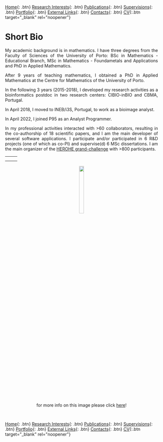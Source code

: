 [Home](https://econdesousa.github.io){: .btn}
[Research Interests](https://econdesousa.github.io/ResearchInterests){: .btn}
[Publications](https://econdesousa.github.io/Publications){: .btn}
[Supervisions](https://econdesousa.github.io/Supervision){: .btn}
[Portfolio](https://econdesousa.github.io/Portfolio){: .btn}
[External Links](https://econdesousa.github.io/Links){: .btn}
[Contacts](https://econdesousa.github.io/Contacts){: .btn}
[CV](assets/CurriculumVitaeECS.pdf){:.btn target="_blank" rel="noopener"}
<!-- [HEROHE](https://econdesousa.github.io/HEROHE){: .btn} --> 

# Short Bio

<p align="justify">My academic background is in mathematics. I have three degrees from the Faculty of Sciences of the University of Porto: BSc in Mathematics - Educational Branch, MSc in Mathematics - Foundametals and Applications and PhD in Applied Mathematics.</p>
<p align="justify">After 9 years of teaching mathematics, I obtained a PhD in Applied Mathematics at the Centre for Mathematics of the University of Porto.</p>
<p align="justify">In the following 3 years (2015-2018), I developed my research activities as a bioinformatics postdoc in two research centers: CIBIO-inBIO and CBMA, Portugal.</p>
<p align="justify">In April 2018, I moved to INEB/i3S, Portugal, to work as a bioimage analyst.</p>
<p align="justify">In April 2022, I joined P95 as an Analyst Programmer.</p>
<p align="justify">In my professional activities interacted with >60 collaborators, resulting in the co-authorship of 18 scientific papers, and I am the main developer of several software applications. 
I participate and/or participated in 6 R&D projects (one of which as co-PI) and supervise(d) 6 MSc dissertations. 
I am the main organizer of the <a href="https://ecdp2020.grand-challenge.org/" target="_blank">HEROHE grand-challenge</a> with >800 participants.</p> 
<!-- 
<p align="justify">I am a BioImage Analyst at INEB / i3S (Instituto Nacional de Engenharia Biomédica / Instituto de Investigação e Inovação em Saúde). 
In my professional activities interacted with >60 collaborators, resulting in the co-authorship of 18 scientific papers, and I am the main developer of several software applications. 
I participate and/or participated in 6 R&D projects (one of which as co-PI) and supervise(d) 6 MSc dissertations. 
I am the main organizer of the <a href="https://ecdp2020.grand-challenge.org/" target="_blank">HEROHE grand-challenge</a> with >800 participants.</p> 


<p align="justify">My main research interests are in the development and application of software for mathematical modeling, simulation and data analysis for the study of biological processes.
Over the years, I have developed models and bioinformatics tools for bioimage analysis, neurosciences, population and forensic genetics, or genomics. 
Currently, the most important part of my work focuses on blending standard bioimage analysis techniques with innovative image science and computer vision algorithms to create novel mathematical models and deploy software applications for bioimage analysis, from basic biological sciences to medical diagnosis and therapeutic.</p>
-->



 
<table style="width:100%">
  <tr>
    <th></th>
    <th></th>
  </tr>
  <tr>
	<td width="40%"></td>
	<td width="60%"></td>
  </tr>
  
</table>

<center>
	<figure>
		<img src="https://econdesousa.github.io/assets/008_passe.gif" style="width:20%">
		<figcaption>for more info on this image please click <a href="https://github.com/econdesousa/ImageAnalysis/tree/master/gifWithOverlay">here</a>!</figcaption>
	</figure>
</center>

&nbsp;
&nbsp;
&nbsp;

[Home](https://econdesousa.github.io){: .btn}
[Research Interests](https://econdesousa.github.io/ResearchInterests){: .btn}
[Publications](https://econdesousa.github.io/Publications){: .btn}
[Supervisions](https://econdesousa.github.io/Supervision){: .btn}
[Portfolio](https://econdesousa.github.io/Portfolio){: .btn}
[External Links](https://econdesousa.github.io/Links){: .btn}
[Contacts](https://econdesousa.github.io/Contacts){: .btn}
[CV](assets/CurriculumVitaeECS.pdf){:.btn target="_blank" rel="noopener"}
<!-- [HEROHE](https://econdesousa.github.io/HEROHE){: .btn} --> 




<!-- Global site tag (gtag.js) - Google Analytics -->
<script async src="https://www.googletagmanager.com/gtag/js?id=G-3JWYKYVYDZ"></script>
<script>
  window.dataLayer = window.dataLayer || [];
  function gtag(){dataLayer.push(arguments);}
  gtag('js', new Date());

  gtag('config', 'G-3JWYKYVYDZ');
</script>
